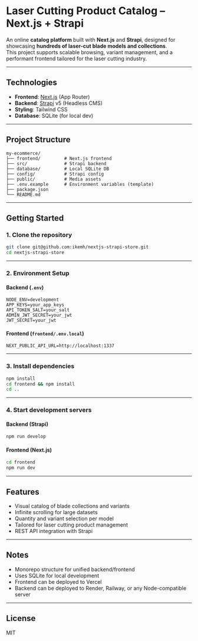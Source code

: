 # Laser Cutting Product Catalog – Next.js + Strapi

An online **catalog platform** built with **Next.js** and **Strapi**, designed for showcasing **hundreds of laser-cut blade models and collections**.  
This project supports scalable browsing, variant management, and a performant frontend tailored for the laser cutting industry.

---

## Technologies

- **Frontend**: [Next.js](https://nextjs.org/) (App Router)
- **Backend**: [Strapi](https://strapi.io/) v5 (Headless CMS)
- **Styling**: Tailwind CSS
- **Database**: SQLite (for local dev)

---

## Project Structure

```
my-ecommerce/
├── frontend/         # Next.js frontend
├── src/              # Strapi backend
├── database/         # Local SQLite DB
├── config/           # Strapi config
├── public/           # Media assets
├── .env.example      # Environment variables (template)
├── package.json
└── README.md
```

---

## Getting Started

### 1. Clone the repository

```bash
git clone git@github.com:ikemh/nextjs-strapi-store.git
cd nextjs-strapi-store
```

---

### 2. Environment Setup

#### Backend (`.env`)

```env
NODE_ENV=development
APP_KEYS=your_app_keys
API_TOKEN_SALT=your_salt
ADMIN_JWT_SECRET=your_jwt
JWT_SECRET=your_jwt
```

#### Frontend (`frontend/.env.local`)

```env
NEXT_PUBLIC_API_URL=http://localhost:1337
```

---

### 3. Install dependencies

```bash
npm install
cd frontend && npm install
cd ..
```

---

### 4. Start development servers

#### Backend (Strapi)

```bash
npm run develop
```

#### Frontend (Next.js)

```bash
cd frontend
npm run dev
```

---

## Features

- Visual catalog of blade collections and variants
- Infinite scrolling for large datasets
- Quantity and variant selection per model
- Tailored for laser cutting product management
- REST API integration with Strapi

---

## Notes

- Monorepo structure for unified backend/frontend
- Uses SQLite for local development
- Frontend can be deployed to Vercel
- Backend can be deployed to Render, Railway, or any Node-compatible server

---

## License

MIT
